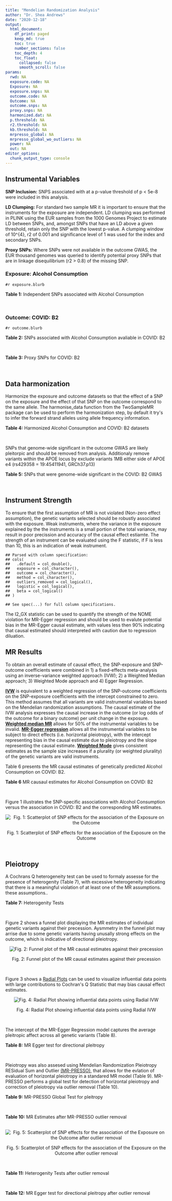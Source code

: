 ```yaml
---
title: "Mendelian Randomization Analysis"
author: "Dr. Shea Andrews"
date: "2020-12-18"
output:
  html_document:
    df_print: paged
    keep_md: true
    toc: true
    number_sections: false
    toc_depth: 4
    toc_float:
      collapsed: false
      smooth_scroll: false
params:
  rwd: NA
  exposure.code: NA
  Exposure: NA
  exposure.snps: NA
  outcome.code: NA
  Outcome: NA
  outcome.snps: NA
  proxy.snps: NA
  harmonized.dat: NA
  p.threshold: NA
  r2.threshold: NA
  kb.threshold: NA
  mrpresso_global: NA
  mrpresso_global_wo_outliers: NA
  power: NA
  out: NA
editor_options:
  chunk_output_type: console
---
```







## Instrumental Variables
**SNP Inclusion:** SNPS associated with at a p-value threshold of p < 5e-8 were included in this analysis.
<br>

**LD Clumping:** For standard two sample MR it is important to ensure that the instruments for the exposure are independent. LD clumping was performed in PLINK using the EUR samples from the 1000 Genomes Project to estimate LD between SNPs, and, amongst SNPs that have an LD above a given threshold, retain only the SNP with the lowest p-value. A clumping window of 10^{4}, r2 of 0.001 and significance level of 1 was used for the index and secondary SNPs.
<br>

**Proxy SNPs:** Where SNPs were not available in the outcome GWAS, the EUR thousand genomes was queried to identify potential proxy SNPs that are in linkage disequilibrium (r2 > 0.8) of the missing SNP.
<br>

### Exposure: Alcohol Consumption
`#r exposure.blurb`
<br>

**Table 1:** Independent SNPs associated with Alcohol Consumption
<div data-pagedtable="false">
  <script data-pagedtable-source type="application/json">
{"columns":[{"label":["SNP"],"name":[1],"type":["chr"],"align":["left"]},{"label":["CHROM"],"name":[2],"type":["dbl"],"align":["right"]},{"label":["POS"],"name":[3],"type":["dbl"],"align":["right"]},{"label":["REF"],"name":[4],"type":["chr"],"align":["left"]},{"label":["ALT"],"name":[5],"type":["chr"],"align":["left"]},{"label":["AF"],"name":[6],"type":["dbl"],"align":["right"]},{"label":["BETA"],"name":[7],"type":["dbl"],"align":["right"]},{"label":["SE"],"name":[8],"type":["dbl"],"align":["right"]},{"label":["Z"],"name":[9],"type":["dbl"],"align":["right"]},{"label":["P"],"name":[10],"type":["dbl"],"align":["right"]},{"label":["N"],"name":[11],"type":["dbl"],"align":["right"]},{"label":["TRAIT"],"name":[12],"type":["chr"],"align":["left"]}],"data":[{"1":"rs10753661","2":"1","3":"165119792","4":"G","5":"A","6":"0.7020","7":"-0.0113","8":"0.00209","9":"-5.406699","10":"4.24e-08","11":"537349","12":"drnkwk"},{"1":"rs28680958","2":"1","3":"173848808","4":"G","5":"A","6":"0.2300","7":"-0.0136","8":"0.00237","9":"-5.738397","10":"9.78e-09","11":"537349","12":"drnkwk"},{"1":"rs1260326","2":"2","3":"27730940","4":"T","5":"C","6":"0.5950","7":"0.0233","8":"0.00196","9":"11.887755","10":"3.33e-33","11":"537349","12":"drnkwk"},{"1":"rs62135521","2":"2","3":"44296002","4":"G","5":"T","6":"0.0378","7":"-0.0272","8":"0.00470","9":"-5.787234","10":"9.91e-09","11":"537349","12":"drnkwk"},{"1":"rs528301","2":"2","3":"45154908","4":"G","5":"A","6":"0.6050","7":"0.0156","8":"0.00195","9":"8.000000","10":"1.25e-15","11":"537349","12":"drnkwk"},{"1":"rs6739804","2":"2","3":"63269604","4":"T","5":"C","6":"0.6600","7":"-0.0129","8":"0.00208","9":"-6.201923","10":"4.72e-10","11":"537349","12":"drnkwk"},{"1":"rs4233567","2":"2","3":"144272376","4":"C","5":"T","6":"0.3400","7":"-0.0130","8":"0.00208","9":"-6.250000","10":"3.83e-10","11":"537349","12":"drnkwk"},{"1":"rs28732378","2":"3","3":"85403892","4":"A","5":"G","6":"0.7290","7":"-0.0163","8":"0.00217","9":"-7.511521","10":"2.24e-14","11":"537349","12":"drnkwk"},{"1":"rs28712821","2":"4","3":"39413780","4":"G","5":"A","6":"0.5940","7":"0.0284","8":"0.00199","9":"14.271357","10":"1.10e-46","11":"537349","12":"drnkwk"},{"1":"rs16854020","2":"4","3":"42117559","4":"G","5":"A","6":"0.1270","7":"0.0180","8":"0.00289","9":"6.228374","10":"4.82e-10","11":"537349","12":"drnkwk"},{"1":"rs1229984","2":"4","3":"100239319","4":"T","5":"C","6":"0.9530","7":"0.2090","8":"0.00673","9":"31.054978","10":"1.60e-203","11":"537349","12":"drnkwk"},{"1":"rs78234152","2":"4","3":"100279889","4":"G","5":"A","6":"0.0986","7":"0.0275","8":"0.00306","9":"8.986928","10":"2.18e-19","11":"537349","12":"drnkwk"},{"1":"rs13107325","2":"4","3":"103188709","4":"C","5":"T","6":"0.0654","7":"-0.0369","8":"0.00395","9":"-9.341772","10":"1.23e-20","11":"537349","12":"drnkwk"},{"1":"rs331939","2":"4","3":"143654889","4":"G","5":"A","6":"0.3390","7":"-0.0118","8":"0.00202","9":"-5.841584","10":"4.50e-09","11":"537349","12":"drnkwk"},{"1":"rs4916723","2":"5","3":"87854395","4":"A","5":"C","6":"0.4040","7":"-0.0115","8":"0.00199","9":"-5.778894","10":"8.07e-09","11":"537349","12":"drnkwk"},{"1":"rs55872084","2":"5","3":"155902003","4":"G","5":"T","6":"0.2180","7":"0.0129","8":"0.00228","9":"5.657895","10":"1.98e-08","11":"537349","12":"drnkwk"},{"1":"rs10085696","2":"7","3":"69783020","4":"A","5":"G","6":"0.2010","7":"-0.0160","8":"0.00249","9":"-6.425703","10":"1.24e-10","11":"537349","12":"drnkwk"},{"1":"rs2299409","2":"7","3":"103812171","4":"G","5":"A","6":"0.4930","7":"-0.0104","8":"0.00192","9":"-5.416667","10":"4.80e-08","11":"537349","12":"drnkwk"},{"1":"rs6951574","2":"7","3":"153489744","4":"T","5":"C","6":"0.4590","7":"0.0135","8":"0.00205","9":"6.585366","10":"4.44e-11","11":"537349","12":"drnkwk"},{"1":"rs28601761","2":"8","3":"126500031","4":"C","5":"G","6":"0.4050","7":"0.0116","8":"0.00201","9":"5.771144","10":"7.60e-09","11":"537349","12":"drnkwk"},{"1":"rs55932213","2":"9","3":"108755622","4":"A","5":"G","6":"0.7010","7":"0.0129","8":"0.00230","9":"5.608696","10":"1.80e-08","11":"537349","12":"drnkwk"},{"1":"rs2049045","2":"11","3":"27694241","4":"G","5":"C","6":"0.1890","7":"-0.0137","8":"0.00251","9":"-5.458167","10":"3.97e-08","11":"537349","12":"drnkwk"},{"1":"rs4752999","2":"11","3":"47428565","4":"C","5":"T","6":"0.3210","7":"-0.0145","8":"0.00207","9":"-7.004831","10":"2.03e-12","11":"537349","12":"drnkwk"},{"1":"rs4309187","2":"11","3":"113412443","4":"A","5":"C","6":"0.6970","7":"0.0149","8":"0.00210","9":"7.095238","10":"1.37e-12","11":"537349","12":"drnkwk"},{"1":"rs17542254","2":"11","3":"113655696","4":"A","5":"G","6":"0.2510","7":"0.0131","8":"0.00214","9":"6.121495","10":"8.96e-10","11":"537349","12":"drnkwk"},{"1":"rs1387766","2":"12","3":"92081800","4":"G","5":"A","6":"0.6220","7":"-0.0108","8":"0.00198","9":"-5.454545","10":"4.79e-08","11":"537349","12":"drnkwk"},{"1":"rs34704785","2":"13","3":"68117681","4":"C","5":"T","6":"0.4120","7":"-0.0114","8":"0.00214","9":"-5.327103","10":"4.52e-08","11":"537349","12":"drnkwk"},{"1":"rs1123285","2":"14","3":"57274519","4":"C","5":"G","6":"0.3390","7":"-0.0127","8":"0.00208","9":"-6.105769","10":"1.36e-09","11":"537349","12":"drnkwk"},{"1":"rs28929474","2":"14","3":"94844947","4":"C","5":"T","6":"0.0154","7":"-0.0477","8":"0.00719","9":"-6.634214","10":"2.39e-11","11":"537349","12":"drnkwk"},{"1":"rs153106","2":"16","3":"28526897","4":"T","5":"C","6":"0.4090","7":"-0.0137","8":"0.00196","9":"-6.989796","10":"3.63e-12","11":"537349","12":"drnkwk"},{"1":"rs79616692","2":"16","3":"72338507","4":"G","5":"C","6":"0.1100","7":"0.0190","8":"0.00315","9":"6.031746","10":"2.38e-09","11":"537349","12":"drnkwk"},{"1":"rs11860773","2":"16","3":"73912503","4":"T","5":"C","6":"0.1760","7":"-0.0155","8":"0.00251","9":"-6.175299","10":"8.35e-10","11":"537349","12":"drnkwk"},{"1":"rs13332432","2":"16","3":"85721809","4":"C","5":"G","6":"0.2960","7":"0.0142","8":"0.00219","9":"6.484018","10":"5.94e-11","11":"537349","12":"drnkwk"},{"1":"rs34121753","2":"17","3":"7733833","4":"A","5":"G","6":"0.5320","7":"0.0112","8":"0.00199","9":"5.628141","10":"1.39e-08","11":"537349","12":"drnkwk"},{"1":"rs76640332","2":"17","3":"44189858","4":"G","5":"A","6":"0.2040","7":"-0.0219","8":"0.00250","9":"-8.760000","10":"1.47e-18","11":"537349","12":"drnkwk"},{"1":"rs838145","2":"19","3":"49248730","4":"G","5":"A","6":"0.5840","7":"-0.0161","8":"0.00198","9":"-8.131313","10":"3.87e-16","11":"537349","12":"drnkwk"},{"1":"rs6106989","2":"20","3":"25027630","4":"G","5":"A","6":"0.6280","7":"0.0113","8":"0.00204","9":"5.539216","10":"3.81e-08","11":"537349","12":"drnkwk"}],"options":{"columns":{"min":{},"max":[10]},"rows":{"min":[10],"max":[10]},"pages":{}}}
  </script>
</div>
<br>

### Outcome: COVID: B2
`#r outcome.blurb`
<br>

**Table 2:** SNPs associated with Alcohol Consumption avaliable in COVID: B2
<div data-pagedtable="false">
  <script data-pagedtable-source type="application/json">
{"columns":[{"label":["SNP"],"name":[1],"type":["chr"],"align":["left"]},{"label":["CHROM"],"name":[2],"type":["dbl"],"align":["right"]},{"label":["POS"],"name":[3],"type":["dbl"],"align":["right"]},{"label":["REF"],"name":[4],"type":["chr"],"align":["left"]},{"label":["ALT"],"name":[5],"type":["chr"],"align":["left"]},{"label":["AF"],"name":[6],"type":["dbl"],"align":["right"]},{"label":["BETA"],"name":[7],"type":["dbl"],"align":["right"]},{"label":["SE"],"name":[8],"type":["dbl"],"align":["right"]},{"label":["Z"],"name":[9],"type":["dbl"],"align":["right"]},{"label":["P"],"name":[10],"type":["dbl"],"align":["right"]},{"label":["N"],"name":[11],"type":["dbl"],"align":["right"]},{"label":["TRAIT"],"name":[12],"type":["chr"],"align":["left"]}],"data":[{"1":"rs10753661","2":"1","3":"165119792","4":"G","5":"A","6":"0.67970","7":"2.9153e-02","8":"0.023256","9":"1.253568971","10":"0.2100000","11":"1589523","12":"COVID:_hospitalized_vs._population__eur"},{"1":"rs28680958","2":"1","3":"173848808","4":"G","5":"A","6":"0.19900","7":"-2.5007e-02","8":"0.027947","9":"-0.894800873","10":"0.3709000","11":"908494","12":"COVID:_hospitalized_vs._population__eur"},{"1":"rs1260326","2":"2","3":"27730940","4":"T","5":"C","6":"0.60990","7":"2.6208e-02","8":"0.021801","9":"1.202146691","10":"0.2293000","11":"1588910","12":"COVID:_hospitalized_vs._population__eur"},{"1":"rs62135521","2":"2","3":"44296002","4":"G","5":"T","6":"0.04647","7":"-8.4134e-02","8":"0.054002","9":"-1.557979334","10":"0.1192000","11":"1588910","12":"COVID:_hospitalized_vs._population__eur"},{"1":"rs528301","2":"2","3":"45154908","4":"G","5":"A","6":"0.58540","7":"-6.3886e-03","8":"0.025151","9":"-0.254009781","10":"0.7995000","11":"1579467","12":"COVID:_hospitalized_vs._population__eur"},{"1":"rs6739804","2":"2","3":"63269604","4":"T","5":"C","6":"0.67240","7":"-2.8138e-03","8":"0.026160","9":"-0.107561162","10":"0.9143000","11":"1579467","12":"COVID:_hospitalized_vs._population__eur"},{"1":"rs4233567","2":"2","3":"144272376","4":"C","5":"T","6":"0.35030","7":"4.8019e-03","8":"0.026789","9":"0.179248945","10":"0.8577000","11":"1579467","12":"COVID:_hospitalized_vs._population__eur"},{"1":"rs28732378","2":"3","3":"85403892","4":"A","5":"G","6":"0.73440","7":"1.5951e-02","8":"0.024263","9":"0.657420764","10":"0.5109000","11":"1589523","12":"COVID:_hospitalized_vs._population__eur"},{"1":"rs28712821","2":"4","3":"39413780","4":"G","5":"A","6":"0.60360","7":"2.1720e-02","8":"0.025751","9":"0.843462390","10":"0.3990000","11":"1579467","12":"COVID:_hospitalized_vs._population__eur"},{"1":"rs16854020","2":"4","3":"42117559","4":"G","5":"A","6":"0.12360","7":"1.3565e-02","8":"0.032426","9":"0.418337137","10":"0.6757000","11":"1589523","12":"COVID:_hospitalized_vs._population__eur"},{"1":"rs1229984","2":"4","3":"100239319","4":"T","5":"C","6":"0.98350","7":"1.0600e-01","8":"0.065546","9":"1.617184878","10":"0.1058000","11":"893688","12":"COVID:_hospitalized_vs._population__eur"},{"1":"rs78234152","2":"4","3":"100279889","4":"G","5":"A","6":"0.12040","7":"4.1196e-02","8":"0.036123","9":"1.140436841","10":"0.2541000","11":"1589523","12":"COVID:_hospitalized_vs._population__eur"},{"1":"rs13107325","2":"4","3":"103188709","4":"C","5":"T","6":"0.06944","7":"9.8762e-02","8":"0.038554","9":"2.561653784","10":"0.0104200","11":"1315112","12":"COVID:_hospitalized_vs._population__eur"},{"1":"rs331939","2":"4","3":"143654889","4":"G","5":"A","6":"0.34080","7":"1.1859e-02","8":"0.022282","9":"0.532223319","10":"0.5946000","11":"1589523","12":"COVID:_hospitalized_vs._population__eur"},{"1":"rs4916723","2":"5","3":"87854395","4":"A","5":"C","6":"0.42230","7":"-4.5081e-02","8":"0.027759","9":"-1.624013833","10":"0.1044000","11":"1302440","12":"COVID:_hospitalized_vs._population__eur"},{"1":"rs55872084","2":"5","3":"155902003","4":"G","5":"T","6":"0.22500","7":"-2.4865e-02","8":"0.029845","9":"-0.833137879","10":"0.4048000","11":"1579467","12":"COVID:_hospitalized_vs._population__eur"},{"1":"rs10085696","2":"7","3":"69783020","4":"A","5":"G","6":"0.19010","7":"1.0097e-02","8":"0.027066","9":"0.373051060","10":"0.7091000","11":"1589523","12":"COVID:_hospitalized_vs._population__eur"},{"1":"rs2299409","2":"7","3":"103812171","4":"G","5":"A","6":"0.52590","7":"1.0231e-02","8":"0.021542","9":"0.474932690","10":"0.6348000","11":"1589523","12":"COVID:_hospitalized_vs._population__eur"},{"1":"rs28601761","2":"8","3":"126500031","4":"C","5":"G","6":"0.41970","7":"5.6498e-03","8":"0.025143","9":"0.224706678","10":"0.8222000","11":"1579467","12":"COVID:_hospitalized_vs._population__eur"},{"1":"rs55932213","2":"9","3":"108755622","4":"A","5":"G","6":"0.73920","7":"-2.4946e-02","8":"0.029926","9":"-0.833589521","10":"0.4045000","11":"1576851","12":"COVID:_hospitalized_vs._population__eur"},{"1":"rs2049045","2":"11","3":"27694241","4":"G","5":"C","6":"0.17490","7":"-1.2820e-02","8":"0.031545","9":"-0.406403550","10":"0.6844000","11":"1579467","12":"COVID:_hospitalized_vs._population__eur"},{"1":"rs4752999","2":"11","3":"47428565","4":"C","5":"T","6":"0.32580","7":"-2.7716e-02","8":"0.023806","9":"-1.164244308","10":"0.2443000","11":"1586907","12":"COVID:_hospitalized_vs._population__eur"},{"1":"rs4309187","2":"11","3":"113412443","4":"A","5":"C","6":"0.69810","7":"-1.7383e-02","8":"0.026224","9":"-0.662866077","10":"0.5074000","11":"1579467","12":"COVID:_hospitalized_vs._population__eur"},{"1":"rs17542254","2":"11","3":"113655696","4":"A","5":"G","6":"0.27500","7":"1.7274e-02","8":"0.024075","9":"0.717507788","10":"0.4731000","11":"1589523","12":"COVID:_hospitalized_vs._population__eur"},{"1":"rs1387766","2":"12","3":"92081800","4":"G","5":"A","6":"0.62100","7":"6.7087e-03","8":"0.022235","9":"0.301718012","10":"0.7629000","11":"1589523","12":"COVID:_hospitalized_vs._population__eur"},{"1":"rs34704785","2":"13","3":"68117681","4":"C","5":"T","6":"0.43190","7":"-1.7991e-02","8":"0.028228","9":"-0.637345898","10":"0.5239000","11":"1302440","12":"COVID:_hospitalized_vs._population__eur"},{"1":"rs1123285","2":"14","3":"57274519","4":"C","5":"G","6":"0.33560","7":"3.7835e-02","8":"0.031990","9":"1.182713348","10":"0.2369000","11":"620798","12":"COVID:_hospitalized_vs._population__eur"},{"1":"rs28929474","2":"14","3":"94844947","4":"C","5":"T","6":"0.01773","7":"-7.9151e-02","8":"0.090030","9":"-0.879162501","10":"0.3793000","11":"1585095","12":"COVID:_hospitalized_vs._population__eur"},{"1":"rs153106","2":"16","3":"28526897","4":"T","5":"C","6":"0.44280","7":"8.7677e-03","8":"0.023565","9":"0.372064502","10":"0.7098000","11":"907881","12":"COVID:_hospitalized_vs._population__eur"},{"1":"rs79616692","2":"16","3":"72338507","4":"G","5":"C","6":"0.11000","7":"-5.9703e-05","8":"0.039181","9":"-0.001523774","10":"0.9988000","11":"1579467","12":"COVID:_hospitalized_vs._population__eur"},{"1":"rs11860773","2":"16","3":"73912503","4":"T","5":"C","6":"0.19480","7":"7.7012e-03","8":"0.032066","9":"0.240167155","10":"0.8102000","11":"1579467","12":"COVID:_hospitalized_vs._population__eur"},{"1":"rs13332432","2":"16","3":"85721809","4":"C","5":"G","6":"0.28380","7":"-1.6664e-02","8":"0.027804","9":"-0.599338225","10":"0.5489000","11":"1579467","12":"COVID:_hospitalized_vs._population__eur"},{"1":"rs34121753","2":"17","3":"7733833","4":"A","5":"G","6":"0.56390","7":"3.3824e-02","8":"0.026176","9":"1.292176039","10":"0.1963000","11":"1579467","12":"COVID:_hospitalized_vs._population__eur"},{"1":"rs76640332","2":"17","3":"44189858","4":"G","5":"A","6":"0.19490","7":"-1.1749e-01","8":"0.031654","9":"-3.711695204","10":"0.0002059","11":"1576851","12":"COVID:_hospitalized_vs._population__eur"},{"1":"rs838145","2":"19","3":"49248730","4":"G","5":"A","6":"0.56060","7":"6.9492e-02","8":"0.026536","9":"2.618782032","10":"0.0088240","11":"1576851","12":"COVID:_hospitalized_vs._population__eur"},{"1":"rs6106989","2":"20","3":"25027630","4":"G","5":"A","6":"0.61700","7":"-1.9407e-02","8":"0.027994","9":"-0.693255698","10":"0.4882000","11":"1576851","12":"COVID:_hospitalized_vs._population__eur"},{"1":"rs6951574","2":"NA","3":"NA","4":"NA","5":"NA","6":"NA","7":"NA","8":"NA","9":"NA","10":"NA","11":"NA","12":"NA"}],"options":{"columns":{"min":{},"max":[10]},"rows":{"min":[10],"max":[10]},"pages":{}}}
  </script>
</div>
<br>

**Table 3:** Proxy SNPs for COVID: B2
<div data-pagedtable="false">
  <script data-pagedtable-source type="application/json">
{"columns":[{"label":["target_snp"],"name":[1],"type":["chr"],"align":["left"]},{"label":["proxy_snp"],"name":[2],"type":["chr"],"align":["left"]},{"label":["ld.r2"],"name":[3],"type":["dbl"],"align":["right"]},{"label":["Dprime"],"name":[4],"type":["dbl"],"align":["right"]},{"label":["PHASE"],"name":[5],"type":["chr"],"align":["left"]},{"label":["X12"],"name":[6],"type":["lgl"],"align":["right"]},{"label":["CHROM"],"name":[7],"type":["dbl"],"align":["right"]},{"label":["POS"],"name":[8],"type":["dbl"],"align":["right"]},{"label":["REF.proxy"],"name":[9],"type":["chr"],"align":["left"]},{"label":["ALT.proxy"],"name":[10],"type":["chr"],"align":["left"]},{"label":["AF"],"name":[11],"type":["dbl"],"align":["right"]},{"label":["BETA"],"name":[12],"type":["dbl"],"align":["right"]},{"label":["SE"],"name":[13],"type":["dbl"],"align":["right"]},{"label":["Z"],"name":[14],"type":["dbl"],"align":["right"]},{"label":["P"],"name":[15],"type":["dbl"],"align":["right"]},{"label":["N"],"name":[16],"type":["dbl"],"align":["right"]},{"label":["TRAIT"],"name":[17],"type":["chr"],"align":["left"]},{"label":["ref"],"name":[18],"type":["chr"],"align":["left"]},{"label":["ref.proxy"],"name":[19],"type":["chr"],"align":["left"]},{"label":["alt"],"name":[20],"type":["lgl"],"align":["right"]},{"label":["alt.proxy"],"name":[21],"type":["chr"],"align":["left"]},{"label":["ALT"],"name":[22],"type":["chr"],"align":["left"]},{"label":["REF"],"name":[23],"type":["lgl"],"align":["right"]},{"label":["proxy.outcome"],"name":[24],"type":["lgl"],"align":["right"]}],"data":[{"1":"rs6951574","2":"rs2622238","3":"0.945407","4":"1","5":"CG/TA","6":"NA","7":"7","8":"153488760","9":"A","10":"G","11":"0.4572","12":"-0.02758","13":"0.031747","14":"-0.8687435","15":"0.385","16":"895209","17":"COVID:_hospitalized_vs._population__eur","18":"C","19":"G","20":"TRUE","21":"A","22":"C","23":"TRUE","24":"TRUE"}],"options":{"columns":{"min":{},"max":[10]},"rows":{"min":[10],"max":[10]},"pages":{}}}
  </script>
</div>
<br>

## Data harmonization
Harmonize the exposure and outcome datasets so that the effect of a SNP on the exposure and the effect of that SNP on the outcome correspond to the same allele. The harmonise_data function from the TwoSampleMR package can be used to perform the harmonization step, by default it try's to infer the forward strand alleles using allele frequency information.
<br>

**Table 4:** Harmonized Alcohol Consumption and COVID: B2 datasets
<div data-pagedtable="false">
  <script data-pagedtable-source type="application/json">
{"columns":[{"label":["SNP"],"name":[1],"type":["chr"],"align":["left"]},{"label":["effect_allele.exposure"],"name":[2],"type":["chr"],"align":["left"]},{"label":["other_allele.exposure"],"name":[3],"type":["chr"],"align":["left"]},{"label":["effect_allele.outcome"],"name":[4],"type":["chr"],"align":["left"]},{"label":["other_allele.outcome"],"name":[5],"type":["chr"],"align":["left"]},{"label":["beta.exposure"],"name":[6],"type":["dbl"],"align":["right"]},{"label":["beta.outcome"],"name":[7],"type":["dbl"],"align":["right"]},{"label":["eaf.exposure"],"name":[8],"type":["dbl"],"align":["right"]},{"label":["eaf.outcome"],"name":[9],"type":["dbl"],"align":["right"]},{"label":["remove"],"name":[10],"type":["lgl"],"align":["right"]},{"label":["palindromic"],"name":[11],"type":["lgl"],"align":["right"]},{"label":["ambiguous"],"name":[12],"type":["lgl"],"align":["right"]},{"label":["id.outcome"],"name":[13],"type":["chr"],"align":["left"]},{"label":["chr.outcome"],"name":[14],"type":["dbl"],"align":["right"]},{"label":["pos.outcome"],"name":[15],"type":["dbl"],"align":["right"]},{"label":["se.outcome"],"name":[16],"type":["dbl"],"align":["right"]},{"label":["z.outcome"],"name":[17],"type":["dbl"],"align":["right"]},{"label":["pval.outcome"],"name":[18],"type":["dbl"],"align":["right"]},{"label":["samplesize.outcome"],"name":[19],"type":["dbl"],"align":["right"]},{"label":["outcome"],"name":[20],"type":["chr"],"align":["left"]},{"label":["mr_keep.outcome"],"name":[21],"type":["lgl"],"align":["right"]},{"label":["pval_origin.outcome"],"name":[22],"type":["chr"],"align":["left"]},{"label":["chr.exposure"],"name":[23],"type":["dbl"],"align":["right"]},{"label":["pos.exposure"],"name":[24],"type":["dbl"],"align":["right"]},{"label":["se.exposure"],"name":[25],"type":["dbl"],"align":["right"]},{"label":["z.exposure"],"name":[26],"type":["dbl"],"align":["right"]},{"label":["pval.exposure"],"name":[27],"type":["dbl"],"align":["right"]},{"label":["samplesize.exposure"],"name":[28],"type":["dbl"],"align":["right"]},{"label":["exposure"],"name":[29],"type":["chr"],"align":["left"]},{"label":["mr_keep.exposure"],"name":[30],"type":["lgl"],"align":["right"]},{"label":["pval_origin.exposure"],"name":[31],"type":["chr"],"align":["left"]},{"label":["id.exposure"],"name":[32],"type":["chr"],"align":["left"]},{"label":["action"],"name":[33],"type":["dbl"],"align":["right"]},{"label":["mr_keep"],"name":[34],"type":["lgl"],"align":["right"]},{"label":["pt"],"name":[35],"type":["dbl"],"align":["right"]},{"label":["pleitropy_keep"],"name":[36],"type":["lgl"],"align":["right"]},{"label":["mrpresso_RSSobs"],"name":[37],"type":["lgl"],"align":["right"]},{"label":["mrpresso_pval"],"name":[38],"type":["lgl"],"align":["right"]},{"label":["mrpresso_keep"],"name":[39],"type":["lgl"],"align":["right"]}],"data":[{"1":"rs10085696","2":"G","3":"A","4":"G","5":"A","6":"-0.0160","7":"1.0097e-02","8":"0.2010","9":"0.19010","10":"FALSE","11":"FALSE","12":"FALSE","13":"sBdE3R","14":"7","15":"69783020","16":"0.027066","17":"0.373051060","18":"0.7091000","19":"1589523","20":"covidhgi2020anaB2v4eur23andMe","21":"TRUE","22":"reported","23":"7","24":"69783020","25":"0.00249","26":"-6.425703","27":"1.24e-10","28":"537349","29":"Liu2019drnkwk","30":"TRUE","31":"reported","32":"Mn3EVz","33":"2","34":"TRUE","35":"5e-08","36":"TRUE","37":"NA","38":"NA","39":"TRUE"},{"1":"rs10753661","2":"A","3":"G","4":"A","5":"G","6":"-0.0113","7":"2.9153e-02","8":"0.7020","9":"0.67970","10":"FALSE","11":"FALSE","12":"FALSE","13":"sBdE3R","14":"1","15":"165119792","16":"0.023256","17":"1.253568971","18":"0.2100000","19":"1589523","20":"covidhgi2020anaB2v4eur23andMe","21":"TRUE","22":"reported","23":"1","24":"165119792","25":"0.00209","26":"-5.406699","27":"4.24e-08","28":"537349","29":"Liu2019drnkwk","30":"TRUE","31":"reported","32":"Mn3EVz","33":"2","34":"TRUE","35":"5e-08","36":"TRUE","37":"NA","38":"NA","39":"TRUE"},{"1":"rs1123285","2":"G","3":"C","4":"G","5":"C","6":"-0.0127","7":"3.7835e-02","8":"0.3390","9":"0.33560","10":"FALSE","11":"TRUE","12":"FALSE","13":"sBdE3R","14":"14","15":"57274519","16":"0.031990","17":"1.182713348","18":"0.2369000","19":"620798","20":"covidhgi2020anaB2v4eur23andMe","21":"TRUE","22":"reported","23":"14","24":"57274519","25":"0.00208","26":"-6.105769","27":"1.36e-09","28":"537349","29":"Liu2019drnkwk","30":"TRUE","31":"reported","32":"Mn3EVz","33":"2","34":"TRUE","35":"5e-08","36":"TRUE","37":"NA","38":"NA","39":"TRUE"},{"1":"rs11860773","2":"C","3":"T","4":"C","5":"T","6":"-0.0155","7":"7.7012e-03","8":"0.1760","9":"0.19480","10":"FALSE","11":"FALSE","12":"FALSE","13":"sBdE3R","14":"16","15":"73912503","16":"0.032066","17":"0.240167155","18":"0.8102000","19":"1579467","20":"covidhgi2020anaB2v4eur23andMe","21":"TRUE","22":"reported","23":"16","24":"73912503","25":"0.00251","26":"-6.175299","27":"8.35e-10","28":"537349","29":"Liu2019drnkwk","30":"TRUE","31":"reported","32":"Mn3EVz","33":"2","34":"TRUE","35":"5e-08","36":"TRUE","37":"NA","38":"NA","39":"TRUE"},{"1":"rs1229984","2":"C","3":"T","4":"C","5":"T","6":"0.2090","7":"1.0600e-01","8":"0.9530","9":"0.98350","10":"FALSE","11":"FALSE","12":"FALSE","13":"sBdE3R","14":"4","15":"100239319","16":"0.065546","17":"1.617184878","18":"0.1058000","19":"893688","20":"covidhgi2020anaB2v4eur23andMe","21":"TRUE","22":"reported","23":"4","24":"100239319","25":"0.00673","26":"31.054978","27":"1.00e-200","28":"537349","29":"Liu2019drnkwk","30":"TRUE","31":"reported","32":"Mn3EVz","33":"2","34":"TRUE","35":"5e-08","36":"TRUE","37":"NA","38":"NA","39":"TRUE"},{"1":"rs1260326","2":"C","3":"T","4":"C","5":"T","6":"0.0233","7":"2.6208e-02","8":"0.5950","9":"0.60990","10":"FALSE","11":"FALSE","12":"FALSE","13":"sBdE3R","14":"2","15":"27730940","16":"0.021801","17":"1.202146691","18":"0.2293000","19":"1588910","20":"covidhgi2020anaB2v4eur23andMe","21":"TRUE","22":"reported","23":"2","24":"27730940","25":"0.00196","26":"11.887755","27":"3.33e-33","28":"537349","29":"Liu2019drnkwk","30":"TRUE","31":"reported","32":"Mn3EVz","33":"2","34":"TRUE","35":"5e-08","36":"TRUE","37":"NA","38":"NA","39":"TRUE"},{"1":"rs13107325","2":"T","3":"C","4":"T","5":"C","6":"-0.0369","7":"9.8762e-02","8":"0.0654","9":"0.06944","10":"FALSE","11":"FALSE","12":"FALSE","13":"sBdE3R","14":"4","15":"103188709","16":"0.038554","17":"2.561653784","18":"0.0104200","19":"1315112","20":"covidhgi2020anaB2v4eur23andMe","21":"TRUE","22":"reported","23":"4","24":"103188709","25":"0.00395","26":"-9.341772","27":"1.23e-20","28":"537349","29":"Liu2019drnkwk","30":"TRUE","31":"reported","32":"Mn3EVz","33":"2","34":"TRUE","35":"5e-08","36":"TRUE","37":"NA","38":"NA","39":"TRUE"},{"1":"rs13332432","2":"G","3":"C","4":"G","5":"C","6":"0.0142","7":"-1.6664e-02","8":"0.2960","9":"0.28380","10":"FALSE","11":"TRUE","12":"FALSE","13":"sBdE3R","14":"16","15":"85721809","16":"0.027804","17":"-0.599338225","18":"0.5489000","19":"1579467","20":"covidhgi2020anaB2v4eur23andMe","21":"TRUE","22":"reported","23":"16","24":"85721809","25":"0.00219","26":"6.484018","27":"5.94e-11","28":"537349","29":"Liu2019drnkwk","30":"TRUE","31":"reported","32":"Mn3EVz","33":"2","34":"TRUE","35":"5e-08","36":"TRUE","37":"NA","38":"NA","39":"TRUE"},{"1":"rs1387766","2":"A","3":"G","4":"A","5":"G","6":"-0.0108","7":"6.7087e-03","8":"0.6220","9":"0.62100","10":"FALSE","11":"FALSE","12":"FALSE","13":"sBdE3R","14":"12","15":"92081800","16":"0.022235","17":"0.301718012","18":"0.7629000","19":"1589523","20":"covidhgi2020anaB2v4eur23andMe","21":"TRUE","22":"reported","23":"12","24":"92081800","25":"0.00198","26":"-5.454545","27":"4.79e-08","28":"537349","29":"Liu2019drnkwk","30":"TRUE","31":"reported","32":"Mn3EVz","33":"2","34":"TRUE","35":"5e-08","36":"TRUE","37":"NA","38":"NA","39":"TRUE"},{"1":"rs153106","2":"C","3":"T","4":"C","5":"T","6":"-0.0137","7":"8.7677e-03","8":"0.4090","9":"0.44280","10":"FALSE","11":"FALSE","12":"FALSE","13":"sBdE3R","14":"16","15":"28526897","16":"0.023565","17":"0.372064502","18":"0.7098000","19":"907881","20":"covidhgi2020anaB2v4eur23andMe","21":"TRUE","22":"reported","23":"16","24":"28526897","25":"0.00196","26":"-6.989796","27":"3.63e-12","28":"537349","29":"Liu2019drnkwk","30":"TRUE","31":"reported","32":"Mn3EVz","33":"2","34":"TRUE","35":"5e-08","36":"TRUE","37":"NA","38":"NA","39":"TRUE"},{"1":"rs16854020","2":"A","3":"G","4":"A","5":"G","6":"0.0180","7":"1.3565e-02","8":"0.1270","9":"0.12360","10":"FALSE","11":"FALSE","12":"FALSE","13":"sBdE3R","14":"4","15":"42117559","16":"0.032426","17":"0.418337137","18":"0.6757000","19":"1589523","20":"covidhgi2020anaB2v4eur23andMe","21":"TRUE","22":"reported","23":"4","24":"42117559","25":"0.00289","26":"6.228374","27":"4.82e-10","28":"537349","29":"Liu2019drnkwk","30":"TRUE","31":"reported","32":"Mn3EVz","33":"2","34":"TRUE","35":"5e-08","36":"TRUE","37":"NA","38":"NA","39":"TRUE"},{"1":"rs17542254","2":"G","3":"A","4":"G","5":"A","6":"0.0131","7":"1.7274e-02","8":"0.2510","9":"0.27500","10":"FALSE","11":"FALSE","12":"FALSE","13":"sBdE3R","14":"11","15":"113655696","16":"0.024075","17":"0.717507788","18":"0.4731000","19":"1589523","20":"covidhgi2020anaB2v4eur23andMe","21":"TRUE","22":"reported","23":"11","24":"113655696","25":"0.00214","26":"6.121495","27":"8.96e-10","28":"537349","29":"Liu2019drnkwk","30":"TRUE","31":"reported","32":"Mn3EVz","33":"2","34":"TRUE","35":"5e-08","36":"TRUE","37":"NA","38":"NA","39":"TRUE"},{"1":"rs2049045","2":"C","3":"G","4":"C","5":"G","6":"-0.0137","7":"-1.2820e-02","8":"0.1890","9":"0.17490","10":"FALSE","11":"TRUE","12":"FALSE","13":"sBdE3R","14":"11","15":"27694241","16":"0.031545","17":"-0.406403550","18":"0.6844000","19":"1579467","20":"covidhgi2020anaB2v4eur23andMe","21":"TRUE","22":"reported","23":"11","24":"27694241","25":"0.00251","26":"-5.458167","27":"3.97e-08","28":"537349","29":"Liu2019drnkwk","30":"TRUE","31":"reported","32":"Mn3EVz","33":"2","34":"TRUE","35":"5e-08","36":"TRUE","37":"NA","38":"NA","39":"TRUE"},{"1":"rs2299409","2":"A","3":"G","4":"A","5":"G","6":"-0.0104","7":"1.0231e-02","8":"0.4930","9":"0.52590","10":"FALSE","11":"FALSE","12":"FALSE","13":"sBdE3R","14":"7","15":"103812171","16":"0.021542","17":"0.474932690","18":"0.6348000","19":"1589523","20":"covidhgi2020anaB2v4eur23andMe","21":"TRUE","22":"reported","23":"7","24":"103812171","25":"0.00192","26":"-5.416667","27":"4.80e-08","28":"537349","29":"Liu2019drnkwk","30":"TRUE","31":"reported","32":"Mn3EVz","33":"2","34":"TRUE","35":"5e-08","36":"TRUE","37":"NA","38":"NA","39":"TRUE"},{"1":"rs28601761","2":"G","3":"C","4":"G","5":"C","6":"0.0116","7":"5.6498e-03","8":"0.4050","9":"0.41970","10":"FALSE","11":"TRUE","12":"FALSE","13":"sBdE3R","14":"8","15":"126500031","16":"0.025143","17":"0.224706678","18":"0.8222000","19":"1579467","20":"covidhgi2020anaB2v4eur23andMe","21":"TRUE","22":"reported","23":"8","24":"126500031","25":"0.00201","26":"5.771144","27":"7.60e-09","28":"537349","29":"Liu2019drnkwk","30":"TRUE","31":"reported","32":"Mn3EVz","33":"2","34":"TRUE","35":"5e-08","36":"TRUE","37":"NA","38":"NA","39":"TRUE"},{"1":"rs28680958","2":"A","3":"G","4":"A","5":"G","6":"-0.0136","7":"-2.5007e-02","8":"0.2300","9":"0.19900","10":"FALSE","11":"FALSE","12":"FALSE","13":"sBdE3R","14":"1","15":"173848808","16":"0.027947","17":"-0.894800873","18":"0.3709000","19":"908494","20":"covidhgi2020anaB2v4eur23andMe","21":"TRUE","22":"reported","23":"1","24":"173848808","25":"0.00237","26":"-5.738397","27":"9.78e-09","28":"537349","29":"Liu2019drnkwk","30":"TRUE","31":"reported","32":"Mn3EVz","33":"2","34":"TRUE","35":"5e-08","36":"TRUE","37":"NA","38":"NA","39":"TRUE"},{"1":"rs28712821","2":"A","3":"G","4":"A","5":"G","6":"0.0284","7":"2.1720e-02","8":"0.5940","9":"0.60360","10":"FALSE","11":"FALSE","12":"FALSE","13":"sBdE3R","14":"4","15":"39413780","16":"0.025751","17":"0.843462390","18":"0.3990000","19":"1579467","20":"covidhgi2020anaB2v4eur23andMe","21":"TRUE","22":"reported","23":"4","24":"39413780","25":"0.00199","26":"14.271357","27":"1.10e-46","28":"537349","29":"Liu2019drnkwk","30":"TRUE","31":"reported","32":"Mn3EVz","33":"2","34":"TRUE","35":"5e-08","36":"TRUE","37":"NA","38":"NA","39":"TRUE"},{"1":"rs28732378","2":"G","3":"A","4":"G","5":"A","6":"-0.0163","7":"1.5951e-02","8":"0.7290","9":"0.73440","10":"FALSE","11":"FALSE","12":"FALSE","13":"sBdE3R","14":"3","15":"85403892","16":"0.024263","17":"0.657420764","18":"0.5109000","19":"1589523","20":"covidhgi2020anaB2v4eur23andMe","21":"TRUE","22":"reported","23":"3","24":"85403892","25":"0.00217","26":"-7.511521","27":"2.24e-14","28":"537349","29":"Liu2019drnkwk","30":"TRUE","31":"reported","32":"Mn3EVz","33":"2","34":"TRUE","35":"5e-08","36":"TRUE","37":"NA","38":"NA","39":"TRUE"},{"1":"rs28929474","2":"T","3":"C","4":"T","5":"C","6":"-0.0477","7":"-7.9151e-02","8":"0.0154","9":"0.01773","10":"FALSE","11":"FALSE","12":"FALSE","13":"sBdE3R","14":"14","15":"94844947","16":"0.090030","17":"-0.879162501","18":"0.3793000","19":"1585095","20":"covidhgi2020anaB2v4eur23andMe","21":"TRUE","22":"reported","23":"14","24":"94844947","25":"0.00719","26":"-6.634214","27":"2.39e-11","28":"537349","29":"Liu2019drnkwk","30":"TRUE","31":"reported","32":"Mn3EVz","33":"2","34":"TRUE","35":"5e-08","36":"TRUE","37":"NA","38":"NA","39":"TRUE"},{"1":"rs331939","2":"A","3":"G","4":"A","5":"G","6":"-0.0118","7":"1.1859e-02","8":"0.3390","9":"0.34080","10":"FALSE","11":"FALSE","12":"FALSE","13":"sBdE3R","14":"4","15":"143654889","16":"0.022282","17":"0.532223319","18":"0.5946000","19":"1589523","20":"covidhgi2020anaB2v4eur23andMe","21":"TRUE","22":"reported","23":"4","24":"143654889","25":"0.00202","26":"-5.841584","27":"4.50e-09","28":"537349","29":"Liu2019drnkwk","30":"TRUE","31":"reported","32":"Mn3EVz","33":"2","34":"TRUE","35":"5e-08","36":"TRUE","37":"NA","38":"NA","39":"TRUE"},{"1":"rs34121753","2":"G","3":"A","4":"G","5":"A","6":"0.0112","7":"3.3824e-02","8":"0.5320","9":"0.56390","10":"FALSE","11":"FALSE","12":"FALSE","13":"sBdE3R","14":"17","15":"7733833","16":"0.026176","17":"1.292176039","18":"0.1963000","19":"1579467","20":"covidhgi2020anaB2v4eur23andMe","21":"TRUE","22":"reported","23":"17","24":"7733833","25":"0.00199","26":"5.628141","27":"1.39e-08","28":"537349","29":"Liu2019drnkwk","30":"TRUE","31":"reported","32":"Mn3EVz","33":"2","34":"TRUE","35":"5e-08","36":"TRUE","37":"NA","38":"NA","39":"TRUE"},{"1":"rs34704785","2":"T","3":"C","4":"T","5":"C","6":"-0.0114","7":"-1.7991e-02","8":"0.4120","9":"0.43190","10":"FALSE","11":"FALSE","12":"FALSE","13":"sBdE3R","14":"13","15":"68117681","16":"0.028228","17":"-0.637345898","18":"0.5239000","19":"1302440","20":"covidhgi2020anaB2v4eur23andMe","21":"TRUE","22":"reported","23":"13","24":"68117681","25":"0.00214","26":"-5.327103","27":"4.52e-08","28":"537349","29":"Liu2019drnkwk","30":"TRUE","31":"reported","32":"Mn3EVz","33":"2","34":"TRUE","35":"5e-08","36":"TRUE","37":"NA","38":"NA","39":"TRUE"},{"1":"rs4233567","2":"T","3":"C","4":"T","5":"C","6":"-0.0130","7":"4.8019e-03","8":"0.3400","9":"0.35030","10":"FALSE","11":"FALSE","12":"FALSE","13":"sBdE3R","14":"2","15":"144272376","16":"0.026789","17":"0.179248945","18":"0.8577000","19":"1579467","20":"covidhgi2020anaB2v4eur23andMe","21":"TRUE","22":"reported","23":"2","24":"144272376","25":"0.00208","26":"-6.250000","27":"3.83e-10","28":"537349","29":"Liu2019drnkwk","30":"TRUE","31":"reported","32":"Mn3EVz","33":"2","34":"TRUE","35":"5e-08","36":"TRUE","37":"NA","38":"NA","39":"TRUE"},{"1":"rs4309187","2":"C","3":"A","4":"C","5":"A","6":"0.0149","7":"-1.7383e-02","8":"0.6970","9":"0.69810","10":"FALSE","11":"FALSE","12":"FALSE","13":"sBdE3R","14":"11","15":"113412443","16":"0.026224","17":"-0.662866077","18":"0.5074000","19":"1579467","20":"covidhgi2020anaB2v4eur23andMe","21":"TRUE","22":"reported","23":"11","24":"113412443","25":"0.00210","26":"7.095238","27":"1.37e-12","28":"537349","29":"Liu2019drnkwk","30":"TRUE","31":"reported","32":"Mn3EVz","33":"2","34":"TRUE","35":"5e-08","36":"TRUE","37":"NA","38":"NA","39":"TRUE"},{"1":"rs4752999","2":"T","3":"C","4":"T","5":"C","6":"-0.0145","7":"-2.7716e-02","8":"0.3210","9":"0.32580","10":"FALSE","11":"FALSE","12":"FALSE","13":"sBdE3R","14":"11","15":"47428565","16":"0.023806","17":"-1.164244308","18":"0.2443000","19":"1586907","20":"covidhgi2020anaB2v4eur23andMe","21":"TRUE","22":"reported","23":"11","24":"47428565","25":"0.00207","26":"-7.004831","27":"2.03e-12","28":"537349","29":"Liu2019drnkwk","30":"TRUE","31":"reported","32":"Mn3EVz","33":"2","34":"TRUE","35":"5e-08","36":"TRUE","37":"NA","38":"NA","39":"TRUE"},{"1":"rs4916723","2":"C","3":"A","4":"C","5":"A","6":"-0.0115","7":"-4.5081e-02","8":"0.4040","9":"0.42230","10":"FALSE","11":"FALSE","12":"FALSE","13":"sBdE3R","14":"5","15":"87854395","16":"0.027759","17":"-1.624013833","18":"0.1044000","19":"1302440","20":"covidhgi2020anaB2v4eur23andMe","21":"TRUE","22":"reported","23":"5","24":"87854395","25":"0.00199","26":"-5.778894","27":"8.07e-09","28":"537349","29":"Liu2019drnkwk","30":"TRUE","31":"reported","32":"Mn3EVz","33":"2","34":"TRUE","35":"5e-08","36":"TRUE","37":"NA","38":"NA","39":"TRUE"},{"1":"rs528301","2":"A","3":"G","4":"A","5":"G","6":"0.0156","7":"-6.3886e-03","8":"0.6050","9":"0.58540","10":"FALSE","11":"FALSE","12":"FALSE","13":"sBdE3R","14":"2","15":"45154908","16":"0.025151","17":"-0.254009781","18":"0.7995000","19":"1579467","20":"covidhgi2020anaB2v4eur23andMe","21":"TRUE","22":"reported","23":"2","24":"45154908","25":"0.00195","26":"8.000000","27":"1.25e-15","28":"537349","29":"Liu2019drnkwk","30":"TRUE","31":"reported","32":"Mn3EVz","33":"2","34":"TRUE","35":"5e-08","36":"TRUE","37":"NA","38":"NA","39":"TRUE"},{"1":"rs55872084","2":"T","3":"G","4":"T","5":"G","6":"0.0129","7":"-2.4865e-02","8":"0.2180","9":"0.22500","10":"FALSE","11":"FALSE","12":"FALSE","13":"sBdE3R","14":"5","15":"155902003","16":"0.029845","17":"-0.833137879","18":"0.4048000","19":"1579467","20":"covidhgi2020anaB2v4eur23andMe","21":"TRUE","22":"reported","23":"5","24":"155902003","25":"0.00228","26":"5.657895","27":"1.98e-08","28":"537349","29":"Liu2019drnkwk","30":"TRUE","31":"reported","32":"Mn3EVz","33":"2","34":"TRUE","35":"5e-08","36":"TRUE","37":"NA","38":"NA","39":"TRUE"},{"1":"rs55932213","2":"G","3":"A","4":"G","5":"A","6":"0.0129","7":"-2.4946e-02","8":"0.7010","9":"0.73920","10":"FALSE","11":"FALSE","12":"FALSE","13":"sBdE3R","14":"9","15":"108755622","16":"0.029926","17":"-0.833589521","18":"0.4045000","19":"1576851","20":"covidhgi2020anaB2v4eur23andMe","21":"TRUE","22":"reported","23":"9","24":"108755622","25":"0.00230","26":"5.608696","27":"1.80e-08","28":"537349","29":"Liu2019drnkwk","30":"TRUE","31":"reported","32":"Mn3EVz","33":"2","34":"TRUE","35":"5e-08","36":"TRUE","37":"NA","38":"NA","39":"TRUE"},{"1":"rs6106989","2":"A","3":"G","4":"A","5":"G","6":"0.0113","7":"-1.9407e-02","8":"0.6280","9":"0.61700","10":"FALSE","11":"FALSE","12":"FALSE","13":"sBdE3R","14":"20","15":"25027630","16":"0.027994","17":"-0.693255698","18":"0.4882000","19":"1576851","20":"covidhgi2020anaB2v4eur23andMe","21":"TRUE","22":"reported","23":"20","24":"25027630","25":"0.00204","26":"5.539216","27":"3.81e-08","28":"537349","29":"Liu2019drnkwk","30":"TRUE","31":"reported","32":"Mn3EVz","33":"2","34":"TRUE","35":"5e-08","36":"TRUE","37":"NA","38":"NA","39":"TRUE"},{"1":"rs62135521","2":"T","3":"G","4":"T","5":"G","6":"-0.0272","7":"-8.4134e-02","8":"0.0378","9":"0.04647","10":"FALSE","11":"FALSE","12":"FALSE","13":"sBdE3R","14":"2","15":"44296002","16":"0.054002","17":"-1.557979334","18":"0.1192000","19":"1588910","20":"covidhgi2020anaB2v4eur23andMe","21":"TRUE","22":"reported","23":"2","24":"44296002","25":"0.00470","26":"-5.787234","27":"9.91e-09","28":"537349","29":"Liu2019drnkwk","30":"TRUE","31":"reported","32":"Mn3EVz","33":"2","34":"TRUE","35":"5e-08","36":"TRUE","37":"NA","38":"NA","39":"TRUE"},{"1":"rs6739804","2":"C","3":"T","4":"C","5":"T","6":"-0.0129","7":"-2.8138e-03","8":"0.6600","9":"0.67240","10":"FALSE","11":"FALSE","12":"FALSE","13":"sBdE3R","14":"2","15":"63269604","16":"0.026160","17":"-0.107561162","18":"0.9143000","19":"1579467","20":"covidhgi2020anaB2v4eur23andMe","21":"TRUE","22":"reported","23":"2","24":"63269604","25":"0.00208","26":"-6.201923","27":"4.72e-10","28":"537349","29":"Liu2019drnkwk","30":"TRUE","31":"reported","32":"Mn3EVz","33":"2","34":"TRUE","35":"5e-08","36":"TRUE","37":"NA","38":"NA","39":"TRUE"},{"1":"rs6951574","2":"C","3":"T","4":"C","5":"T","6":"0.0135","7":"-2.7580e-02","8":"0.4590","9":"0.45720","10":"FALSE","11":"FALSE","12":"FALSE","13":"sBdE3R","14":"7","15":"153488760","16":"0.031747","17":"-0.868743503","18":"0.3850000","19":"895209","20":"covidhgi2020anaB2v4eur23andMe","21":"TRUE","22":"reported","23":"7","24":"153489744","25":"0.00205","26":"6.585366","27":"4.44e-11","28":"537349","29":"Liu2019drnkwk","30":"TRUE","31":"reported","32":"Mn3EVz","33":"2","34":"TRUE","35":"5e-08","36":"TRUE","37":"NA","38":"NA","39":"TRUE"},{"1":"rs76640332","2":"A","3":"G","4":"A","5":"G","6":"-0.0219","7":"-1.1749e-01","8":"0.2040","9":"0.19490","10":"FALSE","11":"FALSE","12":"FALSE","13":"sBdE3R","14":"17","15":"44189858","16":"0.031654","17":"-3.711695204","18":"0.0002059","19":"1576851","20":"covidhgi2020anaB2v4eur23andMe","21":"TRUE","22":"reported","23":"17","24":"44189858","25":"0.00250","26":"-8.760000","27":"1.47e-18","28":"537349","29":"Liu2019drnkwk","30":"TRUE","31":"reported","32":"Mn3EVz","33":"2","34":"TRUE","35":"5e-08","36":"TRUE","37":"NA","38":"NA","39":"TRUE"},{"1":"rs78234152","2":"A","3":"G","4":"A","5":"G","6":"0.0275","7":"4.1196e-02","8":"0.0986","9":"0.12040","10":"FALSE","11":"FALSE","12":"FALSE","13":"sBdE3R","14":"4","15":"100279889","16":"0.036123","17":"1.140436841","18":"0.2541000","19":"1589523","20":"covidhgi2020anaB2v4eur23andMe","21":"TRUE","22":"reported","23":"4","24":"100279889","25":"0.00306","26":"8.986928","27":"2.18e-19","28":"537349","29":"Liu2019drnkwk","30":"TRUE","31":"reported","32":"Mn3EVz","33":"2","34":"TRUE","35":"5e-08","36":"TRUE","37":"NA","38":"NA","39":"TRUE"},{"1":"rs79616692","2":"C","3":"G","4":"C","5":"G","6":"0.0190","7":"-5.9703e-05","8":"0.1100","9":"0.11000","10":"FALSE","11":"TRUE","12":"FALSE","13":"sBdE3R","14":"16","15":"72338507","16":"0.039181","17":"-0.001523774","18":"0.9988000","19":"1579467","20":"covidhgi2020anaB2v4eur23andMe","21":"TRUE","22":"reported","23":"16","24":"72338507","25":"0.00315","26":"6.031746","27":"2.38e-09","28":"537349","29":"Liu2019drnkwk","30":"TRUE","31":"reported","32":"Mn3EVz","33":"2","34":"TRUE","35":"5e-08","36":"TRUE","37":"NA","38":"NA","39":"TRUE"},{"1":"rs838145","2":"A","3":"G","4":"A","5":"G","6":"-0.0161","7":"6.9492e-02","8":"0.5840","9":"0.56060","10":"FALSE","11":"FALSE","12":"FALSE","13":"sBdE3R","14":"19","15":"49248730","16":"0.026536","17":"2.618782032","18":"0.0088240","19":"1576851","20":"covidhgi2020anaB2v4eur23andMe","21":"TRUE","22":"reported","23":"19","24":"49248730","25":"0.00198","26":"-8.131313","27":"3.87e-16","28":"537349","29":"Liu2019drnkwk","30":"TRUE","31":"reported","32":"Mn3EVz","33":"2","34":"TRUE","35":"5e-08","36":"TRUE","37":"NA","38":"NA","39":"TRUE"}],"options":{"columns":{"min":{},"max":[10]},"rows":{"min":[10],"max":[10]},"pages":{}}}
  </script>
</div>
<br>

SNPs that genome-wide significant in the outcome GWAS are likely pleitorpic and should be removed from analysis. Additionaly remove variants within the APOE locus by exclude variants 1MB either side of APOE e4 (rs429358 = 19:45411941, GRCh37.p13)
<br>


**Table 5:** SNPs that were genome-wide significant in the COVID: B2 GWAS
<div data-pagedtable="false">
  <script data-pagedtable-source type="application/json">
{"columns":[{"label":["SNP"],"name":[1],"type":["chr"],"align":["left"]},{"label":["chr.outcome"],"name":[2],"type":["dbl"],"align":["right"]},{"label":["pos.outcome"],"name":[3],"type":["dbl"],"align":["right"]},{"label":["pval.exposure"],"name":[4],"type":["dbl"],"align":["right"]},{"label":["pval.outcome"],"name":[5],"type":["dbl"],"align":["right"]}],"data":[],"options":{"columns":{"min":{},"max":[10]},"rows":{"min":[10],"max":[10]},"pages":{}}}
  </script>
</div>
<br>


## Instrument Strength
To ensure that the first assumption of MR is not violated (Non-zero effect assumption), the genetic variants selected should be robustly associated with the exposure. Weak instruments, where the variance in the exposure explained by the the instruments is a small portion of the total variance, may result in poor precission and accuracy of the causal effect estiamte. The strength of an instrument can be evaluated using the F statistic, if F is less than 10, this is an indication of weak instrument.


```
## Parsed with column specification:
## cols(
##   .default = col_double(),
##   exposure = col_character(),
##   outcome = col_character(),
##   method = col_character(),
##   outliers_removed = col_logical(),
##   logistic = col_logical(),
##   beta = col_logical()
## )
```

```
## See spec(...) for full column specifications.
```

<div data-pagedtable="false">
  <script data-pagedtable-source type="application/json">
{"columns":[{"label":["outliers_removed"],"name":[1],"type":["lgl"],"align":["right"]},{"label":["pve.exposure"],"name":[2],"type":["dbl"],"align":["right"]},{"label":["F"],"name":[3],"type":["dbl"],"align":["right"]},{"label":["Alpha"],"name":[4],"type":["dbl"],"align":["right"]},{"label":["NCP"],"name":[5],"type":["dbl"],"align":["right"]},{"label":["Power"],"name":[6],"type":["dbl"],"align":["right"]}],"data":[{"1":"FALSE","2":"0.005118298","3":"74.7099","4":"0.05","5":"4.255624","6":"0.5410283"}],"options":{"columns":{"min":{},"max":[10]},"rows":{"min":[10],"max":[10]},"pages":{}}}
  </script>
</div>

The I2_GX statistic can be used to quantify the strength of the NOME violation for MR-Egger regression and should be used to evalute potential bias in the MR-Egger causal estimate, with values less then 90% indicating that causal estimated should interpreted with caution due to regression diluation.

<div data-pagedtable="false">
  <script data-pagedtable-source type="application/json">
{"columns":[{"label":["outliers_removed"],"name":[1],"type":["lgl"],"align":["right"]},{"label":["Isq_gx"],"name":[2],"type":["dbl"],"align":["right"]}],"data":[{"1":"FALSE","2":"0.9551147"},{"1":"TRUE","2":"NA"}],"options":{"columns":{"min":{},"max":[10]},"rows":{"min":[10],"max":[10]},"pages":{}}}
  </script>
</div>


##  MR Results
To obtain an overall estimate of causal effect, the SNP-exposure and SNP-outcome coefficients were combined in 1) a fixed-effects meta-analysis using an inverse-variance weighted approach (IVW); 2) a Weighted Median approach; 3) Weighted Mode approach and 4) Egger Regression.


[**IVW**](https://doi.org/10.1002/gepi.21758) is equivalent to a weighted regression of the SNP-outcome coefficients on the SNP-exposure coefficients with the intercept constrained to zero. This method assumes that all variants are valid instrumental variables based on the Mendelian randomization assumptions. The causal estimate of the IVW analysis expresses the causal increase in the outcome (or log odds of the outcome for a binary outcome) per unit change in the exposure. [**Weighted median MR**](https://doi.org/10.1002/gepi.21965) allows for 50% of the instrumental variables to be invalid. [**MR-Egger regression**](https://doi.org/10.1093/ije/dyw220) allows all the instrumental variables to be subject to direct effects (i.e. horizontal pleiotropy), with the intercept representing bias in the causal estimate due to pleiotropy and the slope representing the causal estimate. [**Weighted Mode**](https://doi.org/10.1093/ije/dyx102) gives consistent estimates as the sample size increases if a plurality (or weighted plurality) of the genetic variants are valid instruments.
<br>



Table 6 presents the MR causal estimates of genetically predicted Alcohol Consumption on COVID: B2.
<br>

**Table 6** MR causaul estimates for Alcohol Consumption on COVID: B2
<div data-pagedtable="false">
  <script data-pagedtable-source type="application/json">
{"columns":[{"label":["id.exposure"],"name":[1],"type":["chr"],"align":["left"]},{"label":["id.outcome"],"name":[2],"type":["chr"],"align":["left"]},{"label":["outcome"],"name":[3],"type":["fctr"],"align":["left"]},{"label":["exposure"],"name":[4],"type":["fctr"],"align":["left"]},{"label":["method"],"name":[5],"type":["fctr"],"align":["left"]},{"label":["nsnp"],"name":[6],"type":["int"],"align":["right"]},{"label":["b"],"name":[7],"type":["dbl"],"align":["right"]},{"label":["se"],"name":[8],"type":["dbl"],"align":["right"]},{"label":["pval"],"name":[9],"type":["dbl"],"align":["right"]}],"data":[{"1":"Mn3EVz","2":"sBdE3R","3":"covidhgi2020anaB2v4eur23andMe","4":"Liu2019drnkwk","5":"Inverse variance weighted (fixed effects)","6":"37","7":"0.2928341","8":"0.2110625","9":"0.16531117"},{"1":"Mn3EVz","2":"sBdE3R","3":"covidhgi2020anaB2v4eur23andMe","4":"Liu2019drnkwk","5":"Weighted median","6":"37","7":"0.5060869","8":"0.2925907","9":"0.08368832"},{"1":"Mn3EVz","2":"sBdE3R","3":"covidhgi2020anaB2v4eur23andMe","4":"Liu2019drnkwk","5":"Weighted mode","6":"37","7":"0.5388852","8":"0.2837596","9":"0.06558923"},{"1":"Mn3EVz","2":"sBdE3R","3":"covidhgi2020anaB2v4eur23andMe","4":"Liu2019drnkwk","5":"MR Egger","6":"37","7":"0.6063480","8":"0.3704231","9":"0.11061174"}],"options":{"columns":{"min":{},"max":[10]},"rows":{"min":[10],"max":[10]},"pages":{}}}
  </script>
</div>
<br>

Figure 1 illustrates the SNP-specific associations with Alcohol Consumption versus the association in COVID: B2 and the corresponding MR estimates.
<br>

<div class="figure" style="text-align: center">
<img src="/sc/arion/projects/LOAD/shea/Projects/MRcovid/results/MRcovideurwoukbb/Liu2019drnkwk/covidhgi2020anaB2v4eur23andMe/Liu2019drnkwk_5e-8_covidhgi2020anaB2v4eur23andMe_MR_Analaysis_files/figure-html/scatter_plot-1.png" alt="Fig. 1: Scatterplot of SNP effects for the association of the Exposure on the Outcome"  />
<p class="caption">Fig. 1: Scatterplot of SNP effects for the association of the Exposure on the Outcome</p>
</div>
<br>


## Pleiotropy
A Cochrans Q heterogeneity test can be used to formaly assesse for the presence of heterogenity (Table 7), with excessive heterogeneity indicating that there is a meaningful violation of at least one of the MR assumptions.
these assumptions..
<br>

**Table 7:** Heterogenity Tests
<div data-pagedtable="false">
  <script data-pagedtable-source type="application/json">
{"columns":[{"label":["id.exposure"],"name":[1],"type":["chr"],"align":["left"]},{"label":["id.outcome"],"name":[2],"type":["chr"],"align":["left"]},{"label":["outcome"],"name":[3],"type":["fctr"],"align":["left"]},{"label":["exposure"],"name":[4],"type":["fctr"],"align":["left"]},{"label":["method"],"name":[5],"type":["fctr"],"align":["left"]},{"label":["Q"],"name":[6],"type":["dbl"],"align":["right"]},{"label":["Q_df"],"name":[7],"type":["dbl"],"align":["right"]},{"label":["Q_pval"],"name":[8],"type":["dbl"],"align":["right"]}],"data":[{"1":"Mn3EVz","2":"sBdE3R","3":"covidhgi2020anaB2v4eur23andMe","4":"Liu2019drnkwk","5":"MR Egger","6":"48.39112","7":"35","8":"0.06551146"},{"1":"Mn3EVz","2":"sBdE3R","3":"covidhgi2020anaB2v4eur23andMe","4":"Liu2019drnkwk","5":"Inverse variance weighted","6":"50.18818","7":"36","8":"0.05836852"}],"options":{"columns":{"min":{},"max":[10]},"rows":{"min":[10],"max":[10]},"pages":{}}}
  </script>
</div>
<br>

Figure 2 shows a funnel plot displaying the MR estimates of individual genetic variants against their precession. Aysmmetry in the funnel plot may arrise due to some genetic variants having unusally strong effects on the outcome, which is indicative of directional pleiotropy.
<br>

<div class="figure" style="text-align: center">
<img src="/sc/arion/projects/LOAD/shea/Projects/MRcovid/results/MRcovideurwoukbb/Liu2019drnkwk/covidhgi2020anaB2v4eur23andMe/Liu2019drnkwk_5e-8_covidhgi2020anaB2v4eur23andMe_MR_Analaysis_files/figure-html/funnel_plot-1.png" alt="Fig. 2: Funnel plot of the MR causal estimates against their precession"  />
<p class="caption">Fig. 2: Funnel plot of the MR causal estimates against their precession</p>
</div>
<br>

Figure 3 shows a [Radial Plots](https://github.com/WSpiller/RadialMR) can be used to visualize influential data points with large contributions to Cochran's Q Statistic that may bias causal effect estimates.



<div class="figure" style="text-align: center">
<img src="/sc/arion/projects/LOAD/shea/Projects/MRcovid/results/MRcovideurwoukbb/Liu2019drnkwk/covidhgi2020anaB2v4eur23andMe/Liu2019drnkwk_5e-8_covidhgi2020anaB2v4eur23andMe_MR_Analaysis_files/figure-html/Radial_Plot-1.png" alt="Fig. 4: Radial Plot showing influential data points using Radial IVW"  />
<p class="caption">Fig. 4: Radial Plot showing influential data points using Radial IVW</p>
</div>
<br>

The intercept of the MR-Egger Regression model captures the average pleitropic affect across all genetic variants (Table 8).
<br>

**Table 8:** MR Egger test for directional pleitropy
<div data-pagedtable="false">
  <script data-pagedtable-source type="application/json">
{"columns":[{"label":["id.exposure"],"name":[1],"type":["chr"],"align":["left"]},{"label":["id.outcome"],"name":[2],"type":["chr"],"align":["left"]},{"label":["outcome"],"name":[3],"type":["fctr"],"align":["left"]},{"label":["exposure"],"name":[4],"type":["fctr"],"align":["left"]},{"label":["egger_intercept"],"name":[5],"type":["dbl"],"align":["right"]},{"label":["se"],"name":[6],"type":["dbl"],"align":["right"]},{"label":["pval"],"name":[7],"type":["dbl"],"align":["right"]}],"data":[{"1":"Mn3EVz","2":"sBdE3R","3":"covidhgi2020anaB2v4eur23andMe","4":"Liu2019drnkwk","5":"-0.009162745","6":"0.008036977","7":"0.2619977"}],"options":{"columns":{"min":{},"max":[10]},"rows":{"min":[10],"max":[10]},"pages":{}}}
  </script>
</div>
<br>

Pleiotropy was also assesed using Mendelian Randomization Pleiotropy RESidual Sum and Outlier [(MR-PRESSO)](https://doi.org/10.1038/s41588-018-0099-7), that allows for the evlation of evaluation of horizontal pleiotropy in a standared MR model (Table 9). MR-PRESSO performs a global test for detection of horizontal pleiotropy and correction of pleiotropy via outlier removal (Table 10).
<br>

**Table 9:** MR-PRESSO Global Test for pleitropy
<div data-pagedtable="false">
  <script data-pagedtable-source type="application/json">
{"columns":[{"label":["id.exposure"],"name":[1],"type":["chr"],"align":["left"]},{"label":["id.outcome"],"name":[2],"type":["chr"],"align":["left"]},{"label":["outcome"],"name":[3],"type":["chr"],"align":["left"]},{"label":["exposure"],"name":[4],"type":["chr"],"align":["left"]},{"label":["pt"],"name":[5],"type":["dbl"],"align":["right"]},{"label":["outliers_removed"],"name":[6],"type":["lgl"],"align":["right"]},{"label":["n_outliers"],"name":[7],"type":["dbl"],"align":["right"]},{"label":["RSSobs"],"name":[8],"type":["dbl"],"align":["right"]},{"label":["pval"],"name":[9],"type":["dbl"],"align":["right"]}],"data":[{"1":"Mn3EVz","2":"sBdE3R","3":"covidhgi2020anaB2v4eur23andMe","4":"Liu2019drnkwk","5":"5e-08","6":"FALSE","7":"0","8":"53.37166","9":"0.0643"}],"options":{"columns":{"min":{},"max":[10]},"rows":{"min":[10],"max":[10]},"pages":{}}}
  </script>
</div>
<br>


**Table 10:** MR Estimates after MR-PRESSO outlier removal
<div data-pagedtable="false">
  <script data-pagedtable-source type="application/json">
{"columns":[{"label":["id.exposure"],"name":[1],"type":["fctr"],"align":["left"]},{"label":["id.outcome"],"name":[2],"type":["fctr"],"align":["left"]},{"label":["outcome"],"name":[3],"type":["fctr"],"align":["left"]},{"label":["exposure"],"name":[4],"type":["fctr"],"align":["left"]},{"label":["method"],"name":[5],"type":["fctr"],"align":["left"]},{"label":["nsnp"],"name":[6],"type":["lgl"],"align":["right"]},{"label":["b"],"name":[7],"type":["lgl"],"align":["right"]},{"label":["se"],"name":[8],"type":["lgl"],"align":["right"]},{"label":["pval"],"name":[9],"type":["lgl"],"align":["right"]}],"data":[{"1":"Mn3EVz","2":"sBdE3R","3":"covidhgi2020anaB2v4eur23andMe","4":"Liu2019drnkwk","5":"mrpresso","6":"NA","7":"NA","8":"NA","9":"NA"}],"options":{"columns":{"min":{},"max":[10]},"rows":{"min":[10],"max":[10]},"pages":{}}}
  </script>
</div>
<br>

<div class="figure" style="text-align: center">
<img src="/sc/arion/projects/LOAD/shea/Projects/MRcovid/results/MRcovideurwoukbb/Liu2019drnkwk/covidhgi2020anaB2v4eur23andMe/Liu2019drnkwk_5e-8_covidhgi2020anaB2v4eur23andMe_MR_Analaysis_files/figure-html/scatter_plot_outlier-1.png" alt="Fig. 5: Scatterplot of SNP effects for the association of the Exposure on the Outcome after outlier removal"  />
<p class="caption">Fig. 5: Scatterplot of SNP effects for the association of the Exposure on the Outcome after outlier removal</p>
</div>
<br>

**Table 11:** Heterogenity Tests after outlier removal
<div data-pagedtable="false">
  <script data-pagedtable-source type="application/json">
{"columns":[{"label":["id.exposure"],"name":[1],"type":["fctr"],"align":["left"]},{"label":["id.outcome"],"name":[2],"type":["fctr"],"align":["left"]},{"label":["outcome"],"name":[3],"type":["fctr"],"align":["left"]},{"label":["exposure"],"name":[4],"type":["fctr"],"align":["left"]},{"label":["method"],"name":[5],"type":["fctr"],"align":["left"]},{"label":["Q"],"name":[6],"type":["lgl"],"align":["right"]},{"label":["Q_df"],"name":[7],"type":["lgl"],"align":["right"]},{"label":["Q_pval"],"name":[8],"type":["lgl"],"align":["right"]}],"data":[{"1":"Mn3EVz","2":"sBdE3R","3":"covidhgi2020anaB2v4eur23andMe","4":"Liu2019drnkwk","5":"mrpresso","6":"NA","7":"NA","8":"NA"}],"options":{"columns":{"min":{},"max":[10]},"rows":{"min":[10],"max":[10]},"pages":{}}}
  </script>
</div>
<br>

**Table 12:** MR Egger test for directional pleitropy after outlier removal
<div data-pagedtable="false">
  <script data-pagedtable-source type="application/json">
{"columns":[{"label":["id.exposure"],"name":[1],"type":["fctr"],"align":["left"]},{"label":["id.outcome"],"name":[2],"type":["fctr"],"align":["left"]},{"label":["outcome"],"name":[3],"type":["fctr"],"align":["left"]},{"label":["exposure"],"name":[4],"type":["fctr"],"align":["left"]},{"label":["method"],"name":[5],"type":["fctr"],"align":["left"]},{"label":["egger_intercept"],"name":[6],"type":["lgl"],"align":["right"]},{"label":["se"],"name":[7],"type":["lgl"],"align":["right"]},{"label":["pval"],"name":[8],"type":["lgl"],"align":["right"]}],"data":[{"1":"Mn3EVz","2":"sBdE3R","3":"covidhgi2020anaB2v4eur23andMe","4":"Liu2019drnkwk","5":"mrpresso","6":"NA","7":"NA","8":"NA"}],"options":{"columns":{"min":{},"max":[10]},"rows":{"min":[10],"max":[10]},"pages":{}}}
  </script>
</div>
<br>
